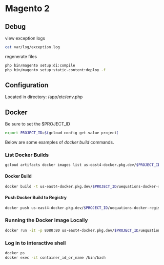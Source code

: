 # Magento 2

## Debug
view exception logs
```sh
cat var/log/exception.log 
```

regenerate files
```sh
php bin/magento setup:di:compile
php bin/magento setup:static-content:deploy -f
```

## Configuration
Located in directory: /app/etc/env.php

## Docker
 Be sure to set the $PROJECT_ID
```sh
export PROJECT_ID=$(gcloud config get-value project)
```

Below are some examples of *docker build* commands.

### List Docker Builds
```sh
gcloud artifacts docker images list us-east4-docker.pkg.dev/$PROJECT_ID/uequations-docker-registry/drupal --include-tags
```

#### Docker Build
```sh
docker build -t us-east4-docker.pkg.dev/$PROJECT_ID/uequations-docker-registry/magento2:v1 .
```
#### Push Docker Build to Registry
```sh
docker push us-east4-docker.pkg.dev/$PROJECT_ID/uequations-docker-registry/drupal:v1.9-ubuntu-apache-httpd
```

### Running the Docker Image Locally
```sh
docker run -it -p 8080:80 us-east4-docker.pkg.dev/$PROJECT_ID/uequations-docker-registry/ubuntu-apache-httpd-drupal-4614:v4
```

### Log in to interactive shell
```sh
docker ps
docker exec -it container_id_or_name /bin/bash
```